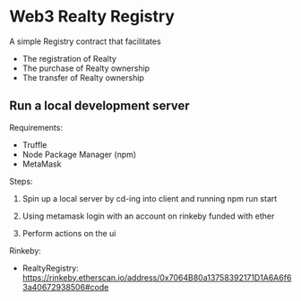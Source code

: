 # Web3 Realty Registry

A simple Registry contract that facilitates

-   The registration of Realty
-   The purchase of Realty ownership
-   The transfer of Realty ownership

## Run a local development server

Requirements:

-   Truffle
-   Node Package Manager (npm)
-   MetaMask

Steps:

1. Spin up a local server by cd-ing into client and running npm run start

1. Using metamask login with an account on rinkeby funded with ether

1. Perform actions on the ui

Rinkeby:

-   RealtyRegistry: https://rinkeby.etherscan.io/address/0x7064B80a13758392171D1A6A6f63a40672938506#code
